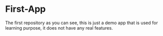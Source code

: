 # First-App
The first repository
as you can see, this is just a demo app that is used for learning purpose, it does not have any real features.
